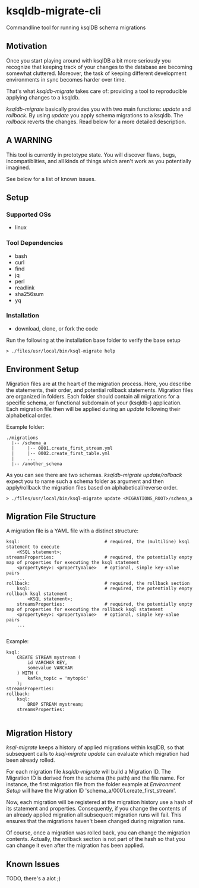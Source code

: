 # ksqldb-migrate-cli
Commandline tool for running ksqlDB schema migrations

## Motivation

Once you start playing around with ksqlDB a bit more seriously you recognize that keeping track of your changes to the database are becoming somewhat cluttered. Moreover, the task of keeping different development environments in sync becomes harder over time. 

That's what *ksqldb-migrate* takes care of: providing a tool to reproducible applying changes to a ksqldb. 

*ksqldb-migrate* basically provides you with two main functions: *update* and *rollback*. By using *update* you apply schema migrations to a ksqldb. The *rollback* reverts the changes. Read below for a more detailed description. 


## A WARNING

This tool is currently in prototype state. You will discover flaws, bugs, incompatiblities, and all kinds of things which aren't work as you potentially imagined.

See below for a list of known issues. 

## Setup

### Supported OSs

- linux

### Tool Dependencies

- bash
- curl
- find
- jq
- perl
- readlink
- sha256sum
- yq

### Installation

- download, clone, or fork the code

Run the following at the installation base folder to verify the base setup

    > ./files/usr/local/bin/ksql-migrate help

## Environment Setup

Migration files are at the heart of the migration process. Here, you describe the statements, their order, and potential rollback statements. Migration files are organized in folders. Each folder should contain all migrations for a specific schema, or functional subdomain of your (ksqldb-) application. Each migration file then will be applied during an  *update* following their alphabetical order. 

Example folder:
```
./migrations
  |-- /schema_a
  |     |-- 0001.create_first_stream.yml
  |     |-- 0002.create_first_table.yml
  |     ...
  |-- /another_schema
```
As you can see there are two schemas. *ksqldb-migrate update/rollback* expect you to name such a schema folder as argument and then apply/rollback the migration files based on alphabetical/reverse order.

    > ./files/usr/local/bin/ksql-migrate update <MIGRATIONS_ROOT>/schema_a

## Migration File Structure

A migration file is a YAML file with a distinct structure:
```
ksql:                                # required, the (multiline) ksql statement to execute
    <KSQL statement>;
streamsProperties:                   # required, the potentially empty map of properties for executing the ksql statement
    <propertyKey>: <propertyValue>   # optional, simple key-value pairs
    ...
rollback:                            # required, the rollback section 
    ksql:                            # required, the potentially empty rollback ksql statement
        <KSQL statement>;
    streamsProperties:               # required, the potentially empty map of properties for executing the rollback ksql statement
    <propertyKey>: <propertyValue>   # optional, simple key-value pairs
    ...
    
```

Example:
```
ksql:
    CREATE STREAM mystream (
        id VARCHAR KEY,
        somevalue VARCHAR
    ) WITH (
        kafka_topic = 'mytopic'
    );
streamsProperties:
rollback:
    ksql:
        DROP STREAM mystream;
    streamsProperties:
    
```

## Migration History

*ksql-migrate* keeps a history of applied migrations within ksqlDB, so that subsequent calls to *ksql-migrate update* can evaluate which migration had been already rolled. 

For each migration file *ksqldb-migrate* will build a Migration ID. The Migration ID is derived from the schema (the path) and the file name. For instance, the first migration file from the folder example at *Environment Setup* will have the Migration ID 'schema_a/0001.create_first_stream'.

Now, each migration will be registered at the migration history use a hash of its statement and properties. Consequently, if you change the contents of an already applied migration all subsequent migration runs will fail. This ensures that the migrations haven't been changed during migration runs. 

Of course, once a migration was rolled back, you can change the migration contents. Actually, the rollback section is not part of the hash so that you can change it even after the migration has been applied. 


## Known Issues

TODO, there's a alot ;)


